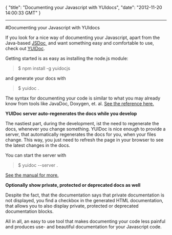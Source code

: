{
  "title": "Documenting your Javascript with YUIdocs",
  "date": "2012-11-20 14:00:33 GMT"
}

---

#Documenting your Javascript with YUIdocs
<p>If you look for a nice way of documenting your Javascript, apart from the Java-based <a href="http://code.google.com/p/jsdoc-toolkit/w/list">JSDoc </a> and want something easy and comfortable to use, check out <a href="http://yui.github.com/yuidoc/">YUIDoc</a>.</p>&#13;
<p>Getting started is as easy as installing the node.js module:</p>&#13;
<blockquote>&#13;
<p>$ npm install -g yuidocjs</p>&#13;
</blockquote>&#13;
<p>and generate your docs with</p>&#13;
<blockquote>&#13;
<p>$ yuidoc .</p>&#13;
</blockquote>&#13;
<p>The syntax for documenting your code is similar to what you may already know from tools like JavaDoc, Doxygen, et. al. <a href="http://yui.github.com/yuidoc/syntax/index.html">See the reference here.</a></p>&#13;
&#13;
<p><strong>YUIDoc server auto-regenerates the docs while you develop</strong></p>&#13;
<p>The nastiest part, during the development, ist the need to regenerate the docs, whenever you change something. YUIDoc is nice enough to provide a server, that automatically regenerates the docs for you, when your files change. This way, you just need to refresh the page in your browser to see the latest changes in the docs.</p>&#13;
<p>You can start the server with</p>&#13;
<blockquote>&#13;
<p>$ yuidoc --server .</p>&#13;
</blockquote>&#13;
<p><a href="http://yui.github.com/yuidoc/args/index.html#server">See the manual for more.</a></p>&#13;
&#13;
<p><strong>Optionally show private, protected or deprecated docs as well</strong></p>&#13;
<p>Despite the fact, that the documentation says that private documentation is not displayed, you find a checkbox in the generated HTML documentation, that allows you to also display private, protected or deprecated documentation blocks.</p>&#13;
&#13;
<p>All in all, an easy to use tool that makes documenting your code less painful and produces use- and beautiful documentation for your Javascript code.</p> 